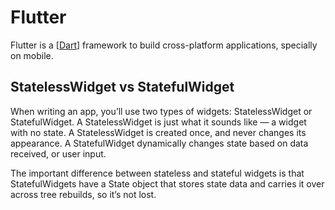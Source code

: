# Flutter

Flutter is a [[Dart]] framework to build cross-platform applications, specially on mobile.

## StatelessWidget vs StatefulWidget

When writing an app, you’ll use two types of widgets: StatelessWidget or StatefulWidget. A StatelessWidget is just what it sounds like — a widget with no state. A StatelessWidget is created once, and never changes its appearance. A StatefulWidget dynamically changes state based on data received, or user input.

The important difference between stateless and stateful widgets is that StatefulWidgets have a State object that stores state data and carries it over across tree rebuilds, so it’s not lost.

[//begin]: # "Autogenerated link references for markdown compatibility"
[Dart]: dart "Dart"
[//end]: # "Autogenerated link references"
